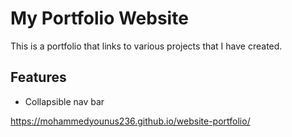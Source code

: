 # My Portfolio Website

This is a portfolio that links to various projects that I have created.

## Features
- Collapsible nav bar

https://mohammedyounus236.github.io/website-portfolio/
